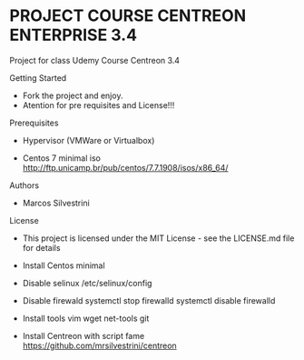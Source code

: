 # PROJECT COURSE CENTREON ENTERPRISE 3.4

Project for class Udemy Course Centreon 3.4

Getting Started

- Fork the project and enjoy.
- Atention for pre requisites and License!!!

Prerequisites

- Hypervisor (VMWare or Virtualbox)

- Centos 7 minimal iso
  <http://ftp.unicamp.br/pub/centos/7.7.1908/isos/x86_64/>

Authors

- Marcos Silvestrini

License

- This project is licensed under the MIT License - see the LICENSE.md file for details

- Install Centos minimal

- Disable selinux
  /etc/selinux/config

- Disable firewald
  systemctl stop firewalld
  systemctl disable firewalld

- Install tools
  vim
  wget
  net-tools
  git

- Install Centreon with script fame
  <https://github.com/mrsilvestrini/centreon>

